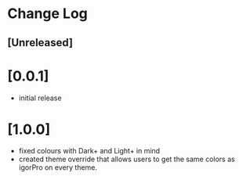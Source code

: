 # Change Log


## [Unreleased]

# [0.0.1]
- initial release

# [1.0.0]
- fixed colours with Dark+ and Light+ in mind
- created theme override that allows users to get the same colors as igorPro on every theme.
